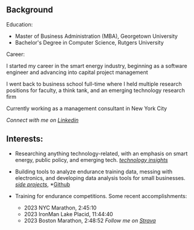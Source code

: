 ## Background

Education:

* Master of Business Administration (MBA), Georgetown University
* Bachelor's Degree in Computer Science, Rutgers University

Career:

I started my career in the smart energy industry, beginning as a software engineer and advancing into capital project management

I went back to business school full-time where I held multiple research positions for faculty, a think tank, and an emerging technology research firm

Currently working as a management consultant in New York City

*Connect with me on [Linkedin](https://www.linkedin.com/in/kevjen/)*


## Interests:

* Researching anything technology-related, with an emphasis on smart energy, public policy, and emerging tech. *[technology insights](https://kevjen37.github.io/tech-insights.html)*

* Building tools to analyze endurance training data, messing with electronics, and developing data analysis tools for small businesses. *[side projects](https://kevjen37.github.io/side-projects.html)*, *[Github](https://github.com/kevjen37)

* Training for endurance competitions. Some recent accomplishments:
  * 2023 NYC Marathon, 2:45:10
  * 2023 IronMan Lake Placid, 11:44:40
  * 2023 Boston Marathon, 2:48:52
*Follow me on [Strava](https://www.strava.com/athletes/59121264)* 

